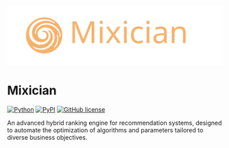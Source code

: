 <div align="center"><img src="https://github.com/yinsn/Mixician/blob/develop/docs/images/Mixician.svg" width="800"/></div>

# Mixician
[![Python](https://img.shields.io/badge/python3.6%7C3.7%7C3.8%7C3.9-red?logo=Python&logoColor=white)](https://www.python.org)
[![PyPI](https://img.shields.io/pypi/v/mixician?color=green)](https://pypi.org/project/mixician/)
[![GitHub license](https://img.shields.io/badge/license-MIT-blue.svg)](https://github.com/yinsn/Mixician)

An advanced hybrid ranking engine for recommendation systems, designed to automate the optimization of algorithms and parameters tailored to diverse business objectives.
